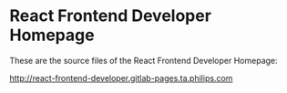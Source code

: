 React Frontend Developer Homepage
======================

These are the source files of the React Frontend Developer Homepage:

http://react-frontend-developer.gitlab-pages.ta.philips.com
